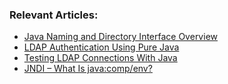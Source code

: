 
### Relevant Articles:

- [Java Naming and Directory Interface Overview](https://www.baeldung.com/jndi)
- [LDAP Authentication Using Pure Java](https://www.baeldung.com/java-ldap-auth)
- [Testing LDAP Connections With Java](https://www.baeldung.com/java-test-ldap-connections)
- [JNDI – What Is java:comp/env?](https://www.baeldung.com/java-jndi-comp-env)
